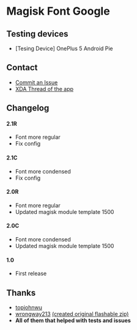 # Magisk Font Google

## Testing devices ##
* [Tesing Device] OnePlus 5 Android Pie

## Contact ##
* <a href="https://github.com/Magisk-Modules-Repo/Magisk_Font_Google/issues">Commit an Issue</a>
* <a href="https://forum.xda-developers.com/android/apps-games/7-0-nougat-omniswitch-flashable-zip-t3456566">XDA Thread of the app</a>

## Changelog ##
#### 2.1R ####
* Font more regular
* Fix config

#### 2.1C ####
* Font more condensed
* Fix config

#### 2.0R ####
* Font more regular
* Updated magisk module template 1500

#### 2.0C ####
* Font more condensed
* Updated magisk module template 1500

#### 1.0 ####
* First release

## Thanks ##
* <a href="https://github.com/topjohnwu">topjohnwu</a>
* <a href="https://forum.xda-developers.com/member.php?u=5964313">wrongway213</a> <a href="https://forum.xda-developers.com/android/apps-games/7-0-nougat-omniswitch-flashable-zip-t3456566">(created original flashable zip)</a>
* **All of them that helped with tests and issues**
